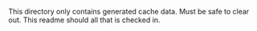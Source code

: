 This directory only contains generated cache data.  Must be safe to clear out. This readme should all that is checked in.
